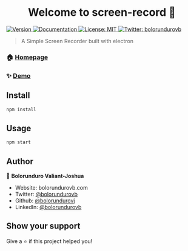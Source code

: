 <h1 align="center">Welcome to screen-record 👋</h1>
<p>
  <a href="https://www.npmjs.com/package/screen-record" target="_blank">
    <img alt="Version" src="https://img.shields.io/npm/v/screen-record.svg">
  </a>
  <a href="screen-recorder" target="_blank">
    <img alt="Documentation" src="https://img.shields.io/badge/documentation-yes-brightgreen.svg" />
  </a>
  <a href="#" target="_blank">
    <img alt="License: MIT" src="https://img.shields.io/badge/License-MIT-yellow.svg" />
  </a>
  <a href="https://twitter.com/bolorundurovb" target="_blank">
    <img alt="Twitter: bolorundurovb" src="https://img.shields.io/twitter/follow/bolorundurovb.svg?style=social" />
  </a>
</p>

> A Simple Screen Recorder built with electron

### 🏠 [Homepage](https://github.com/bolorundurovj/screen-recorder)

### ✨ [Demo](https://github.com/bolorundurovj/screen-recorder)

## Install

```sh
npm install
```

## Usage

```sh
npm start
```

## Author

👤 **Bolorunduro Valiant-Joshua**

* Website: bolorundurovb.com
* Twitter: [@bolorundurovb](https://twitter.com/bolorundurovb)
* Github: [@bolorundurovj](https://github.com/bolorundurovj)
* LinkedIn: [@bolorundurovb](https://linkedin.com/in/bolorundurovb)

## Show your support

Give a ⭐️ if this project helped you!
